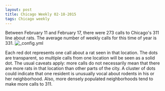 ```yaml
---
layout: post
title: Chicago Weekly 02-18-2015
tags: Chicago weekly
---
```


Between February 11 and February 17, there were 273 calls to Chicago's 311 line about rats. The average number of weekly calls for this time of year is 331.
![_config.yml](http://googledrive.com/host/0BxOPuM_gK7bqUW85bjZUd1UwTGs/posts/Chicago_Rat_Map_2015-02-17.png)

Each red dot represents one call about a rat seen in that location. The dots are transparent, so multiple calls from one location will be seen as a solid dot. The usual caveats apply: more calls do not necessarily mean that there are more rats in that location than other parts of the city. A cluster of dots could indicate that one resident is unusually vocal about rodents in his or her neighborhood. Also, more densely populated neighborhoods tend to make more calls to 311.